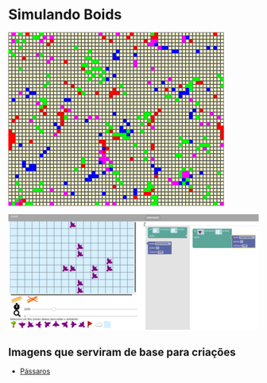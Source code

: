 # Simulando Boids

[![Influência das Cores](images/movement-influence-colors.png)](harena/dccs/playground/presenter.html?source=cell/movement-influence-colors)

[![Boids](images/boids01.png)](harena/scripts/playground/editor.html?source=cell/boids)

## Imagens que serviram de base para criações

* [Pássaros](https://pixabay.com/vectors/flock-birds-animals-pigeons-flying-1837494/)